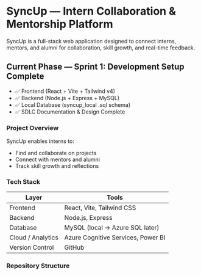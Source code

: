 # SyncUp — Intern Collaboration & Mentorship Platform

SyncUp is a full-stack web application designed to connect interns, mentors, and alumni for collaboration, skill growth, and real-time feedback.

## Current Phase — Sprint 1: Development Setup Complete

- ✅ Frontend (React + Vite + Tailwind v4)
- ✅ Backend (Node.js + Express + MySQL)
- ✅ Local Database (syncup_local .sql schema)
- ✅ SDLC Documentation & Design Complete

### Project Overview

SyncUp enables interns to:

- Find and collaborate on projects
- Connect with mentors and alumni
- Track skill growth and reflections

### Tech Stack

| Layer             | Tools                              |
| ----------------- | ---------------------------------- |
| Frontend          | React, Vite, Tailwind CSS          |
| Backend           | Node.js, Express                   |
| Database          | MySQL (local → Azure SQL later)    |
| Cloud / Analytics | Azure Cognitive Services, Power BI |
| Version Control   | GitHub                             |

### Repository Structure
